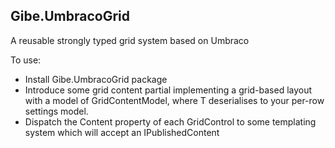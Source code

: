 Gibe.UmbracoGrid
------

A reusable strongly typed grid system based on Umbraco 

To use: 

- Install Gibe.UmbracoGrid package
- Introduce some grid content partial implementing a grid-based layout with a model of GridContentModel<T>, where T deserialises to your per-row settings model.
- Dispatch the Content property of each GridControl to some templating system which will accept an IPublishedContent

